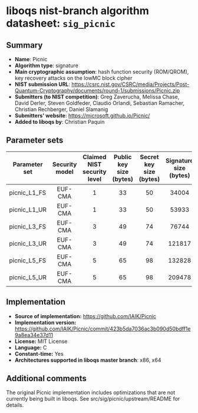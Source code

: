 liboqs nist-branch algorithm datasheet: `sig_picnic`
===================================================

Summary
-------

- **Name**: Picnic
- **Algorithm type**: signature
- **Main cryptographic assumption**: hash function security (ROM/QROM), key recovery attacks on the lowMC block cipher
- **NIST submission URL**: https://csrc.nist.gov/CSRC/media/Projects/Post-Quantum-Cryptography/documents/round-1/submissions/Picnic.zip
- **Submitters (to NIST competition)**: Greg Zaverucha, Melissa Chase, David Derler, Steven Goldfeder, Claudio Orlandi, Sebastian Ramacher, Christian Rechberger, Daniel Slamanig
- **Submitters' website**: https://microsoft.github.io/Picnic/
- **Added to liboqs by**: Christian Paquin

Parameter sets
--------------

| Parameter set   | Security model | Claimed NIST security level | Public key size (bytes) | Secret key size (bytes) | Signature size (bytes) |
|-----------------|:--------------:|:---------------------------:|:-----------------------:|:-----------------------:|:----------------------:|
| picnic_L1_FS    |     EUF-CMA    |              1              |            33           |            50           |          34004         |
| picnic_L1_UR    |     EUF-CMA    |              1              |            33           |            50           |          53933         |
| picnic_L3_FS    |     EUF-CMA    |              3              |            49           |            74           |          76744         |
| picnic_L3_UR    |     EUF-CMA    |              3              |            49           |            74           |         121817         |
| picnic_L5_FS    |     EUF-CMA    |              5              |            65           |            98           |         132828         |
| picnic_L5_UR    |     EUF-CMA    |              5              |            65           |            98           |         209478         |

Implementation
--------------

- **Source of implementation:** https://github.com/IAIK/Picnic
- **Implementation version:** https://github.com/IAIK/Picnic/commit/423b5da7036ac3b090d50bdff1e9a8ea34e37d11
- **License:** MIT License
- **Language:** C
- **Constant-time:** Yes
- **Architectures supported in liboqs master branch**: x86, x64

Additional comments
-------------------

The original Picnic implementation includes optimizations that are not currently being built in liboqs. See src/sig/picnic/upstream/README for details.

